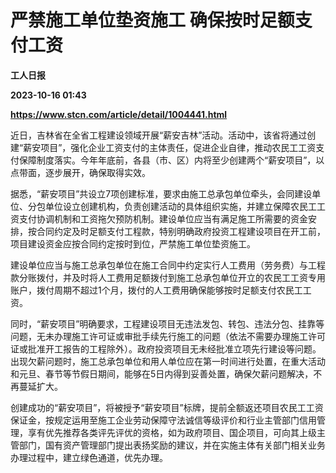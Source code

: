 # 严禁施工单位垫资施工 确保按时足额支付工资
**工人日报**

**2023-10-16 01:43**

**https://www.stcn.com/article/detail/1004441.html**

近日，吉林省在全省工程建设领域开展“薪安吉林”活动。活动中，该省将通过创建“薪安项目”，强化企业工资支付的主体责任，促进企业自律，推动农民工工资支付保障制度落实。今年年底前，各县（市、区）内将至少创建两个“薪安项目”，以点带面，逐步展开，确保取得实效。

据悉，“薪安项目”共设立7项创建标准，要求由施工总承包单位牵头，会同建设单位、分包单位设立创建机构，负责创建活动的具体组织实施，并建立保障农民工工资支付协调机制和工资拖欠预防机制。建设单位应当有满足施工所需要的资金安排，按合同约定及时足额支付工程款，特别明确政府投资工程建设项目在开工前，项目建设资金应按合同约定按时到位，严禁施工单位垫资施工。

建设单位应当与施工总承包单位在施工合同中约定实行人工费用（劳务费）与工程款分账拨付，并及时将人工费用足额拨付到施工总承包单位开立的农民工工资专用账户，拨付周期不超过1个月，拨付的人工费用确保能够按时足额支付农民工工资。

同时，“薪安项目”明确要求，工程建设项目无违法发包、转包、违法分包、挂靠等问题，无未办理施工许可证或审批手续先行施工的问题（依法不需要办理施工许可证或批准开工报告的工程除外）。政府投资项目无未经批准立项先行建设等问题。出现欠薪问题时，施工总承包单位和用人单位应在第一时间进行处置，在重大活动和元旦、春节等节假日期间，能够在5日内得到妥善处置，确保欠薪问题解决，不再蔓延扩大。

创建成功的“薪安项目”，将被授予“薪安项目”标牌，提前全额返还项目农民工工资保证金，按规定运用至施工企业劳动保障守法诚信等级评价和行业主管部门信用管理，享有优先推荐各类评先评优的资格，如为政府项目、国企项目，可向其上级主管部门，国有资产管理部门提出表扬奖励的建议，并在实施主体有关部门相关业务办理过程中，建立绿色通道，优先办理。